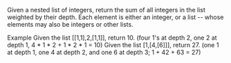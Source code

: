Given a nested list of integers, return the sum of all integers in the list weighted by their depth. Each element is either an integer, or a list -- whose elements may also be integers or other lists.

Example
Given the list [[1,1],2,[1,1]], return 10. (four 1's at depth 2, one 2 at depth 1, 4 * 1 * 2 + 1 * 2 * 1 = 10)
Given the list [1,[4,[6]]], return 27. (one 1 at depth 1, one 4 at depth 2, and one 6 at depth 3; 1 + 42 + 63 = 27)


